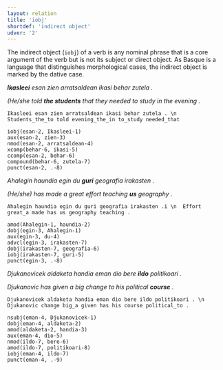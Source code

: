 ```yaml
---
layout: relation
title: 'iobj'
shortdef: 'indirect object'
udver: '2'
---
```


The indirect object (`iobj`) of a verb is any nominal phrase that is a core argument of the verb but is not its subject or direct object. As Basque is a language that distinguishes morphological cases, the indirect object is marked by the dative case.

***Ikasleei** esan zien arratsaldean ikasi behar zutela .*

*(He/she told **the students** that they needed to study in the evening .*

~~~ sdparse
Ikasleei esan zien arratsaldean ikasi behar zutela . \n Students_the_to told evening_the_in to_study needed_that

iobj(esan-2, Ikasleei-1)
aux(esan-2, zien-3)
nmod(esan-2, arratsaldean-4)
xcomp(behar-6, ikasi-5)
ccomp(esan-2, behar-6)
compound(behar-6, zutela-7)
punct(esan-2, .-8)
~~~


*Ahalegin haundia egin du **guri** geografia irakasten .*

*(He/she) has made a great effort teaching **us** geography .*

~~~ sdparse
Ahalegin haundia egin du guri geografia irakasten .i \n  Effort great_a made has us geography teaching .

amod(Ahalegin-1, haundia-2)
dobj(egin-3, Ahalegin-1)
aux(egin-3, du-4)
advcl(egin-3, irakasten-7)
dobj(irakasten-7, geografia-6)
iobj(irakasten-7, guri-5)
punct(egin-3, .-8)
~~~


*Djukanovicek aldaketa handia eman dio bere **ildo** politikoari .*

*Djukanovic has given a big change to his political **course** .*

~~~ sdparse
Djukanovicek aldaketa handia eman dio bere ildo politikoari . \n Djukanovic change big_a given has his course political_to .

nsubj(eman-4, Djukanovicek-1)
dobj(eman-4, aldaketa-2)
amod(aldaketa-2, handia-3)
aux(eman-4, dio-5)
nmod(ildo-7, bere-6)
amod(ildo-7, politikoari-8)
iobj(eman-4, ildo-7)
punct(eman-4, .-9)
~~~
<!-- Interlanguage links updated Po 11. listopadu 2024, 20:10:58 CET -->
